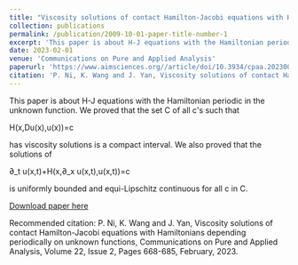 ```yaml
---
title: "Viscosity solutions of contact Hamilton-Jacobi equations with Hamiltonians depending periodically on unknown functions"
collection: publications
permalink: /publication/2009-10-01-paper-title-number-1
excerpt: 'This paper is about H-J equations with the Hamiltonian periodic in the unknown function.'
date: 2023-02-01
venue: 'Communications on Pure and Applied Analysis'
paperurl: 'https://www.aimsciences.org//article/doi/10.3934/cpaa.2023005'
citation: 'P. Ni, K. Wang and J. Yan, Viscosity solutions of contact Hamilton-Jacobi equations with Hamiltonians depending periodically on unknown functions, Communications on Pure and Applied Analysis, Volume 22, Issue 2, Pages 668-685, February, 2023.'
---
```


This paper is about H-J equations with the Hamiltonian periodic in the unknown function. We proved that the set C of all c's such that

H(x,Du(x),u(x))=c

has viscosity solutions is a compact interval. We also proved that the solutions of

∂_t u(x,t)+H(x,∂_x u(x,t),u(x,t))=c

is uniformly bounded and equi-Lipschitz continuous for all c in C.

[Download paper here](https://www.aimsciences.org//article/doi/10.3934/cpaa.2023005)

Recommended citation: P. Ni, K. Wang and J. Yan, Viscosity solutions of contact Hamilton-Jacobi equations with Hamiltonians depending periodically on unknown functions, Communications on Pure and Applied Analysis, Volume 22, Issue 2, Pages 668-685, February, 2023.
